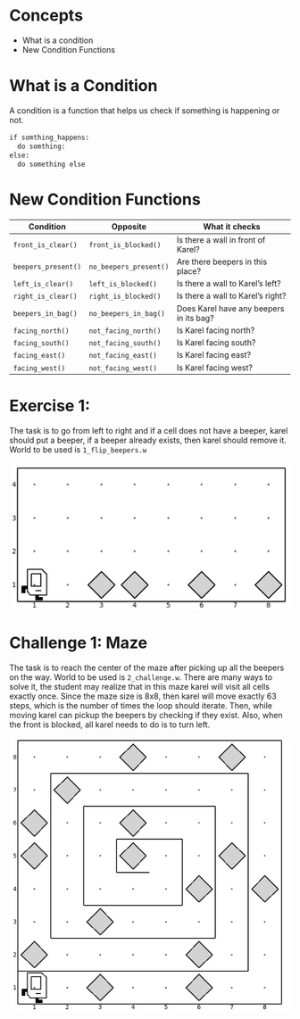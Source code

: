 # Concepts
* What is a condition
* New Condition Functions

# What is a Condition

A condition is a function that helps us check if something is happening or not.

```
if somthing_happens:
  do somthing:
else:
  do something else
```

# New Condition Functions

|Condition|Opposite| What it checks |
|---------|--------|--------------- |
|`front_is_clear()` | `front_is_blocked()` | Is there a wall in front of Karel?|
|`beepers_present()` | `no_beepers_present()` | Are there beepers in this place?|
|`left_is_clear()` | `left_is_blocked()` | Is there a wall to Karel’s left?|
|`right_is_clear()`| `right_is_blocked()`| Is there a wall to Karel’s right?|
|`beepers_in_bag()`| `no_beepers_in_bag()`| Does Karel have any beepers in its bag?|
|`facing_north()`| `not_facing_north()`| Is Karel facing north?|
|`facing_south()`| `not_facing_south()`| Is Karel facing south?|
|`facing_east()`| `not_facing_east()`| Is Karel facing east?|
|`facing_west()`| `not_facing_west()`| Is Karel facing west?|


# Exercise 1:

The task is to go from left to right and if a cell does not have a beeper, karel should put a beeper, if a beeper already exists, then karel should remove it. World to be used is `1_flip_beepers.w`

![loop_corners](images/1_flip_beepers.png)


# Challenge 1: Maze

The task is to reach the center of the maze after picking up all the beepers on the way. World to be used is `2_challenge.w`. There are many ways to solve it, the student may realize that in this maze karel will visit all cells exactly once. Since the maze size is 8x8, then karel will move exactly 63 steps, which is the number of times the loop should iterate. Then, while moving karel can pickup the beepers by checking if they exist. Also, when the front is blocked, all karel needs to do is to turn left.

![maze](images/2_challenge.png)
